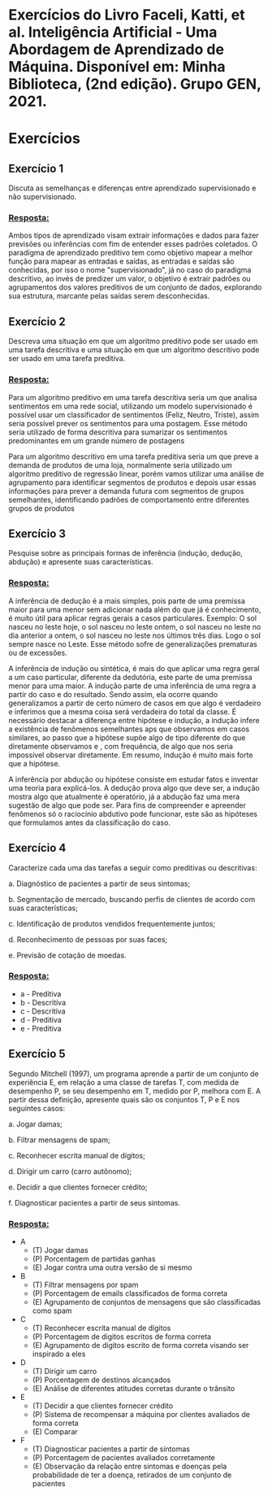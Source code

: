# Exercícios do Livro Faceli, Katti, et al. Inteligência Artificial - Uma Abordagem de Aprendizado de Máquina. Disponível em: Minha Biblioteca, (2nd edição). Grupo GEN, 2021.
# Exercícios

## Exercício 1

Discuta as semelhanças e diferenças entre aprendizado supervisionado e não supervisionado.

<h3><ins>Resposta: </ins></h3>
<p>Ambos tipos de aprendizado visam extrair informações e dados para fazer previsões ou inferências com fim de entender esses padrões coletados. O paradigma de aprendizado preditivo tem como objetivo mapear a melhor função para mapear as entradas e saídas, as entradas e saídas são conhecidas, por isso o nome "supervisionado", já no caso do paradigma descritivo, ao invés de predizer um valor, o objetivo é extrair padrões ou agrupamentos dos valores preditivos de um conjunto de dados, explorando sua estrutura, marcante pelas saídas serem desconhecidas.</p>


## Exercício 2

Descreva uma situação em que um algoritmo preditivo pode ser usado em uma tarefa descritiva e uma situação em que um algoritmo descritivo pode ser usado em uma tarefa preditiva.

<h3><ins>Resposta: </ins></h3>
<p>Para um algoritmo preditivo em uma tarefa descritiva seria um que analisa sentimentos em uma rede social, utilizando um modelo supervisionado é possível usar um classificador de sentimentos (Feliz, Neutro, Triste), assim seria possível prever os sentimentos para uma postagem. Esse método seria utilizado de forma descritiva para sumarizar os sentimentos predominantes em um grande número de postagens</p>

<p>Para um algoritmo descritivo em uma tarefa preditiva seria um que preve a demanda de produtos de uma loja, normalmente seria utilizado um algoritmo preditivo de regressão linear, porém vamos utilizar uma análise de agrupamento para identificar segmentos de produtos e depois usar essas informações para prever a demanda futura com segmentos de grupos semelhantes, identificando padrões de comportamento entre diferentes grupos de produtos</p>

## Exercício 3

Pesquise sobre as principais formas de inferência (indução, dedução, abdução) e apresente suas características.

<h3><ins>Resposta: </ins></h3>
<p>A inferência de dedução é a mais simples, pois parte de uma premissa maior para uma menor sem adicionar nada além do que já é conhecimento, é muito útil para aplicar regras gerais a casos particulares. Exemplo: O sol nasceu no leste hoje, o sol nasceu no leste ontem, o sol nasceu no leste no dia anterior a ontem, o sol nasceu no leste nos últimos três dias. Logo o sol sempre nasce no Leste. Esse método sofre de generalizações prematuras ou de excessões.</p>

<p>A inferência de indução ou sintética, é mais do que aplicar uma regra geral a um caso particular, diferente da dedutória, este parte de uma premissa menor para uma maior. A indução parte de uma inferência de uma regra a partir do caso e do resultado. Sendo assim, ela ocorre quando generalizamos a partir de certo número de casos em que algo é verdadeiro e inferimos que a mesma coisa será verdadeira do total da classe. É necessário destacar a diferença entre hipótese e indução, a indução infere a existência de fenômenos semelhantes aps que observamos em casos similares, ao passo que a hipótese supõe algo de tipo diferente do que diretamente observamos e , com frequência, de algo que nos seria impossível observar diretamente. Em resumo, indução é muito mais forte que a hipótese.</p>

<p>A inferência por abdução ou hipótese consiste em estudar fatos e inventar uma teoria para explicá-los. A dedução prova algo que deve ser, a indução mostra algo que atualmente é operatório, já a abdução faz uma mera sugestão de algo que pode ser. Para fins de compreender e apreender fenômenos só o raciocínio abdutivo pode funcionar, este são as hipóteses que formulamos antes da classificação do caso.</p>


## Exercício 4

Caracterize cada uma das tarefas a seguir como preditivas ou descritivas:

a. Diagnóstico de pacientes a partir de seus sintomas;

b. Segmentação de mercado, buscando perfis de clientes de acordo com suas características;

c. Identificação de produtos vendidos frequentemente juntos;

d. Reconhecimento de pessoas por suas faces;

e. Previsão de cotação de moedas.

<h3><ins>Resposta: </ins></h3>
<p>
  <ul>
    <li>a - Preditiva</li>
    <li>b - Descritiva</li>
    <li>c - Descritiva</li>
    <li>d - Preditiva</li>
    <li>e - Preditiva</li>
  </ul>
</p>

## Exercício 5

Segundo Mitchell (1997), um programa aprende a partir de um conjunto de experiência E, em relação a uma classe de tarefas T, com medida de desempenho P, se seu desempenho em T, medido por P, melhora com E. A partir dessa definição, apresente quais são os conjuntos T, P e E nos seguintes casos:

a. Jogar damas;

b. Filtrar mensagens de spam;

c. Reconhecer escrita manual de dígitos;

d. Dirigir um carro (carro autônomo);

e. Decidir a que clientes fornecer crédito;

f. Diagnosticar pacientes a partir de seus sintomas.

<h3><ins>Resposta: </ins></h3>

* A
    * (T) Jogar damas
    * (P) Porcentagem de partidas ganhas
    * (E) Jogar contra uma outra versão de si mesmo
* B
    * (T) Filtrar mensagens por spam
    * (P) Porcentagem de emails classificados de forma correta
    * (E) Agrupamento de conjuntos de mensagens que são classificadas como spam
* C
    * (T) Reconhecer escrita manual de dígitos
    * (P) Porcentagem de digitos escritos de forma correta
    * (E) Agrupamento de digitos escrito de forma correta visando ser inspirado a eles
* D
    * (T) Dirigir um carro
    * (P) Porcentagem de destinos alcançados
    * (E) Análise de diferentes atitudes corretas durante o trânsito
* E
    * (T) Decidir a que clientes fornecer crédito
    * (P) Sistema de recompensar a máquina por clientes avaliados de forma correta
    * (E) Comparar 
* F
    * (T) Diagnosticar pacientes a partir de sintomas
    * (P) Porcentagem de pacientes avaliados corretamente
    * (E) Observação da relação entre sintomas e doenças pela probabilidade de ter a doença, retirados de um conjunto de pacientes

